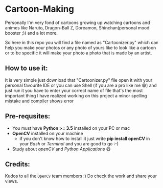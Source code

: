 ﻿# Cartoon-Making

Personally I'm very fond of cartoons growing up watching cartoons and animes like Naruto, Dragon-Ball Z, Doreamon, Shinchan(personal mood booster ;)) and a lot more.

So here in this repo you will find a file named as "Cartoonizer.py" which can help you make your photos or any photo of yours like to look like a cartoon or to be specific
it will make your photo a photo that is made by an artist.

## How to use it:

It is very simple just download that "Cartoonizer.py" file open it with your personal favourite IDE or you can use Shell (if you are a pro like me 😁) and just run it
you have to enter your correct name of file that's the most important thing I have realized working on this project a minor spelling mistake and compiler shows error

## Pre-requsites:

- You must have **Python >= 3.5** installed on your PC or mac
- **OpenCV** installed on your machine
    - if you don't know how to install it just write
      **pip install openCV** in your *Bash* or *Terminal* and you are good to go :-)
- Study about _openCV_ and _Python Applications_  😋

## Credits:

Kudos to all the `OpenCV` team members :)
Do check the work and share your views.
